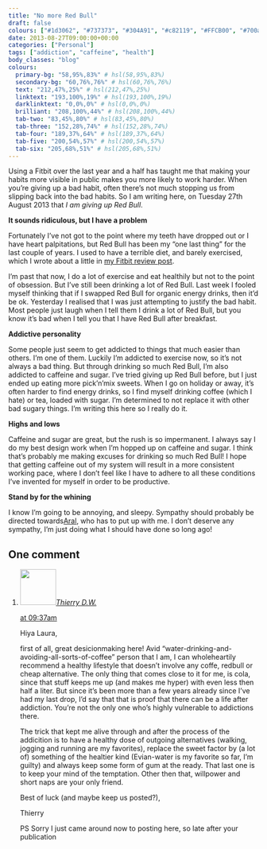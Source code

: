 ```yaml
---
title: "No more Red Bull"
draft: false
colours: ["#1d3062", "#737373", "#304A91", "#c82119", "#FFCB00", "#700a16", "#bfbfbf"]
date: 2013-08-27T09:00:00+00:00
categories: ["Personal"]
tags: ["addiction", "caffeine", "health"]
body_classes: "blog"
colours:
  primary-bg: "58,95%,83%" # hsl(58,95%,83%)
  secondary-bg: "60,76%,76%" # hsl(60,76%,76%)
  text: "212,47%,25%" # hsl(212,47%,25%)
  linktext: "193,100%,19%" # hsl(193,100%,19%)
  darklinktext: "0,0%,0%" # hsl(0,0%,0%)
  brilliant: "208,100%,44%" # hsl(208,100%,44%)
  tab-two: "83,45%,80%" # hsl(83,45%,80%)
  tab-three: "152,28%,74%" # hsl(152,28%,74%)
  tab-four: "189,37%,64%" # hsl(189,37%,64%)
  tab-five: "200,54%,57%" # hsl(200,54%,57%)
  tab-six: "205,68%,51%" # hsl(205,68%,51%)
---
```


Using a Fitbit over the last year and a half has taught me that making your habits more visible in public makes you more likely to work harder. When you’re giving up a bad habit, often there’s not much stopping us from slipping back into the bad habits. So I am writing here, on Tuesday 27th August 2013 that <i>I am giving up Red Bull</i>.

<b>It sounds ridiculous, but I have a problem</b>

Fortunately I’ve not got to the point where my teeth have dropped out or I have heart palpitations, but Red Bull has been my “one last thing” for the last couple of years. I used to have a terrible diet, and barely exercised, which I wrote about a little in [my Fitbit review post](/six-months-of-the-fitbit-and-the-new-fitbit-aria/).

I’m past that now, I do a lot of exercise and eat healthily but not to the point of obsession. But I’ve still been drinking a lot of Red Bull. Last week I fooled myself thinking that if I swapped Red Bull for organic energy drinks, then it’d be ok. Yesterday I realised that I was just attempting to justify the bad habit. Most people just laugh when I tell them I drink a lot of Red Bull, but you know it’s bad when I tell you that I have Red Bull after breakfast.

<b>Addictive personality</b>

Some people just seem to get addicted to things that much easier than others. I’m one of them. Luckily I’m addicted to exercise now, so it’s not always a bad thing. But through drinking so much Red Bull, I’m also addicted to caffeine and sugar. I’ve tried giving up Red Bull before, but I just ended up eating more pick’n’mix sweets. When I go on holiday or away, it’s often harder to find energy drinks, so I find myself drinking coffee (which I hate) or tea, loaded with sugar. I’m determined to not replace it with other bad sugary things. I’m writing this here so I really do it.

<b>Highs and lows</b>

Caffeine and sugar are great, but the rush is so impermanent. I always say I do my best design work when I’m hopped up on caffeine and sugar. I think that’s probably me making excuses for drinking so much Red Bull! I hope that getting caffeine out of my system will result in a more consistent working pace, where I don’t feel like I have to adhere to all these conditions I’ve invented for myself in order to be productive.

<b>Stand by for the whining</b>

I know I’m going to be annoying, and sleepy. Sympathy should probably be directed towards[Aral](http://twitter.com/aral), who has to put up with me. I don’t deserve any sympathy, I’m just doing what I should have done so long ago!

## One comment

<ol class="commentlist">
	<li class="comment even thread-even depth-1" id="li-comment-899">
			<div class="comment-author vcard">
			<img alt='' src='https://secure.gravatar.com/avatar/1abd4058d8f2f3b40af9d61190a6f10a?s=72&amp;d=mm&amp;r=g' srcset='https://secure.gravatar.com/avatar/1abd4058d8f2f3b40af9d61190a6f10a?s=144&amp;d=mm&amp;r=g 2x' class='avatar avatar-72 photo' height='72' width='72' /><cite class="fn"><a href='http://thierrydewolf.wordpress.com/' rel='external nofollow' class='url'>Thierry D.W.</a></cite>
				<aside class="comment-meta commentmetadata"><p><a href="#comment-899"><time datetime="2013-09-09T09:37:46+00:00" pubdate class="published">
		 at <span class="hours">09:37am</span></time></a></p>
	</aside>
	</div>
	<div class="comment-entry">
		Hiya Laura,

first of all, great desicionmaking here! Avid “water-drinking-and-avoiding-all-sorts-of-coffee” person that I am, I can wholeheartily recommend a healthy lifestyle that doesn’t involve any coffe, redbull or cheap alternative.  The only thing that comes close to it for me, is cola, since that stuff keeps me up (and makes me hyper) with even less then half a liter. But since it’s been more than a few years already since I’ve had my last drop, I’d say that that is proof that there can be a life after addiction. You’re not the only one who’s highly vulnerable to addictions there.

The trick that kept me alive through and after the process of the addicition is to have a healthy dose of outgoing alternatives (walking, jogging and running are my favorites), replace the sweet factor by (a lot of) something of the healtier kind (Evian-water is my favorite so far, I’m guilty) and always keep some form of gum at the ready. That last one is to keep your mind of the temptation. Other then that, willpower and short naps are your only friend.

Best of luck (and maybe keep us posted?),

Thierry

PS Sorry I just came around now to posting here, so late after your publication
	</div>
</li>
</ol>
